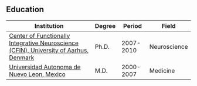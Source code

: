 ## Education
Institution|Degree|Period|Field
---------------------------------|------|--------------|----------
[Center of Functionally Integrative Neuroscience (CFIN), University of Aarhus, Denmark](http://cfin.au.dk)|Ph.D.|2007-2010|Neuroscience
[Universidad Autonoma de Nuevo Leon, Mexico](http://www.uanl.mx/en)|M.D.|2000-2007|Medicine